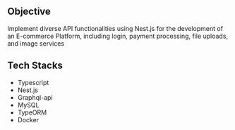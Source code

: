

## Objective

Implement diverse API functionalities using Nest.js for the development of an E-commerce Platform, including login, payment processing, file uploads, and image services

## Tech Stacks

- Typescript
- Nest.js
- Graphql-api
- MySQL
- TypeORM
- Docker
